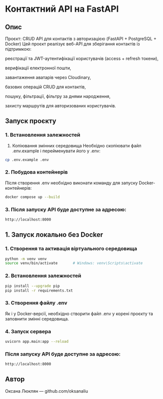 # Контактний API на FastAPI

## Опис

Проєкт: CRUD API для контактів з авторизацією (FastAPI + PostgreSQL + Docker)
Цей проєкт реалізує веб-API для зберігання контактів із підтримкою:

реєстрації та JWT-аутентифікації користувачів (access + refresh токени),

верифікації електронної пошти,

завантаження аватарів через Cloudinary,

базових операцій CRUD для контактів,

пошуку, фільтрації, фільтру за днями народження,

захисту маршрутів для авторизованих користувачів.

## Запуск проєкту

### 1. Встановлення залежностей

1. Копіювання змінних середовища
   Необхідно скопіювати файл .env.example і перейменувати його у .env:

```bash
cp .env.example .env
```

### 2. Побудова контейнерів

Після створення .env необхідно виконати команду для запуску Docker-контейнерів:

```bash
docker compose up --build
```

### 3. Після запуску API буде доступне за адресою:

```bash
http://localhost:8000
```

## 1. Запуск локально без Docker

### 1. Створення та активація віртуального середовища

```bash
python -m venv venv
source venv/bin/activate       # Windows: venv\Scripts\activate
```

### 2. Встановлення залежностей

```bash
pip install --upgrade pip
pip install -r requirements.txt
```

### 3. Створення файлу .env

Як і у Docker-версії, необхідно створити файл .env у корені проєкту та заповнити змінні середовища.

### 4. Запуск сервера

```bash
uvicorn app.main:app --reload
```

### Після запуску API буде доступне за адресою:

```bash
http://localhost:8000
```

## Автор

Оксана Люклян — github.com/oksanaliu

